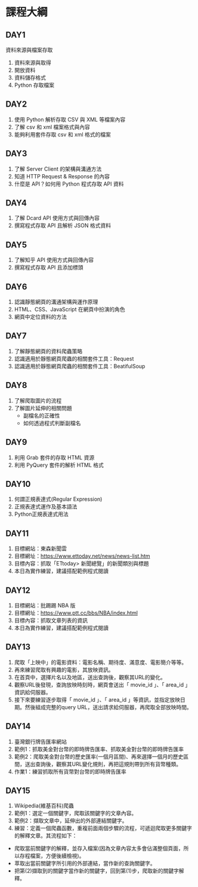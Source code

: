 # 課程大綱

## **DAY1**
資料來源與檔案存取
1. 資料來源與取得
2. 開放資料
3. 資料儲存格式
4. Python 存取檔案

## **DAY2**
1. 使用 Python 解析存取 CSV 與 XML 等檔案內容
2. 了解 csv 和 xml 檔案格式與內容
3. 能夠利用套件存取 csv 和 xml 格式的檔案

## **DAY3**
1. 了解 Server Client 的架構與溝通方法
2. 知道 HTTP Request & Response 的內容
3. 什麼是 API？如何用 Python 程式存取 API 資料

## **DAY4**
1. 了解 Dcard API 使用方式與回傳內容
2. 撰寫程式存取 API 且解析 JSON 格式資料

## **DAY5**
1. 了解知乎 API 使用方式與回傳內容
2. 撰寫程式存取 API 且添加標頭

## **DAY6**
1. 認識靜態網頁的溝通架構與運作原理
2. HTML、CSS、JavaScript 在網頁中扮演的角色
3. 網頁中定位資料的方法

## **DAY7**
1. 了解靜態網頁的資料爬蟲策略
2. 認識適用於靜態網頁爬蟲的相關套件工具：Request
3. 認識適用於靜態網頁爬蟲的相關套件工具：BeatifulSoup

## **DAY8**
1. 了解爬取圖片的流程
2. 了解圖片延伸的相關問題
	- 副檔名的正確性
	- 如何透過程式判斷副檔名

## **DAY9**
1. 利用 Grab 套件的存取 HTML 資源
2. 利用 PyQuery 套件的解析 HTML 格式

## **DAY10**
1. 何謂正規表達式(Regular Expression)
2. 正規表達式運作及基本語法
3. Python正規表達式用法

## **DAY11**
1. 目標網站：東森新聞雲
2. 目標網址：https://www.ettoday.net/news/news-list.htm
3. 目標內容：抓取「ETtoday> 新聞總覽」的新聞類別與標題
4. 本日為實作練習，建議搭配範例程式閱讀

## **DAY12**
1. 目標網站：批踢踢 NBA 版
2. 目標網址：https://www.ptt.cc/bbs/NBA/index.html
3. 目標內容：抓取文章列表的資訊
4. 本日為實作練習，建議搭配範例程式閱讀

## **DAY13**
1. 爬取「上映中」的電影資料：電影名稱、期待度、滿意度、電影簡介等等。
2. 再來練習爬取有興趣的電影，其放映資訊。
3. 在首頁中，選擇片名以及地區，送出查詢後，觀察其URL的變化。
4. 觀察URL後發現，查詢放映時刻時，網頁會送出「 movie_id 」、「 area_id 」資訊給伺服器。
5. 接下來要練習逐步取得「 movie_id 」、「 area_id 」等資訊，並指定放映日期。然後組成完整的query URL，送出請求給伺服器，再爬取全部放映時間。

## **DAY14**
1. 臺灣銀行牌告匯率網站 
2. 範例1：抓取美金對台幣的即時牌告匯率、抓取美金對台幣的即時牌告匯率
3. 範例2：爬取美金對台幣的歷史匯率(一個月區間)、再來選擇一個月的歷史區間，送出查詢後，觀察其URL變化規則，再把這規則帶到所有貨幣種類。
3. 作業1：練習抓取所有貨幣對台幣的即時牌告匯率

## **DAY15**
1. Wikipedia(維基百科)爬蟲  
2. 範例1：選定一個關鍵字，爬取該關鍵字的文章內容。
3. 範例2：擷取文章中，延伸出的外部連結關鍵字。
4. 練習：定義一個爬蟲函數，重複前面兩個步驟的流程，可遞迴爬取更多關鍵字的解釋文章。其流程如下：
 - 爬取當前關鍵字的解釋，並存入檔案(因為文章內容太多會佔滿整個頁面，所以存程檔案，方便後續檢視)。
 - 萃取出當前關鍵字所引用的外部連結，當作新的查詢關鍵字。
 - 把第(2)擷取到的關鍵字當作新的關鍵字，回到第(1)步，爬取新的關鍵字解釋。














